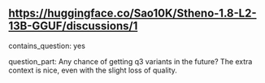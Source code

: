 ## https://huggingface.co/Sao10K/Stheno-1.8-L2-13B-GGUF/discussions/1

contains_question: yes

question_part: Any chance of getting q3 variants in the future? The extra context is nice, even with the slight loss of quality.